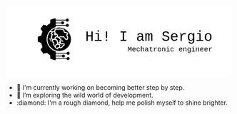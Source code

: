![Header](image/github-header-image(1).png) 

<!--
**sagroberto/sagroberto** is a ✨ _special_ ✨ repository because its `README.md` (this file) appears on your GitHub profile.

Here are some ideas to get you started:
-->
- 🔭 I'm currently working on becoming better step by step.
- 🌱 I’m exploring the wild world of development.
- :diamond: I'm a rough diamond, help me polish myself to shine brighter.


